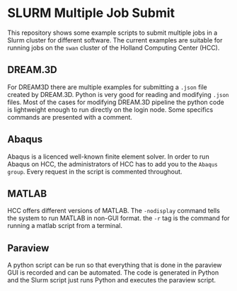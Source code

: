 # SLURM Multiple Job Submit

This repository shows some example scripts to submit multiple jobs in a Slurm cluster for different software. The current examples are suitable for running jobs on the `swan` cluster of the Holland Computing Center (HCC). <br /> 

## DREAM.3D
For DREAM3D there are multiple examples for submitting a `.json` file created by DREAM.3D. Python is very good for reading and modifying `.json` files. Most of the cases for modifying DREAM.3D pipeline the python code is lightweight enough to run directly on the login node. Some specifics commands are presented with a comment.

## Abaqus
Abaqus is a licenced well-known finite element solver. In order to run Abaqus on HCC, the administrators of HCC has to add you to the `Abaqus group`. Every request in the script is commented throughout.

## MATLAB
HCC offers different versions of MATLAB. The `-nodisplay` command tells the system to run MATLAB in non-GUI format. the `-r` tag is the command for running a matlab script from a terminal. 

## Paraview
A python script can be run so that everything that is done in the paraview GUI is recorded and can be automated. The code is generated in Python and the Slurm script just runs Python and executes the paraview script. 
